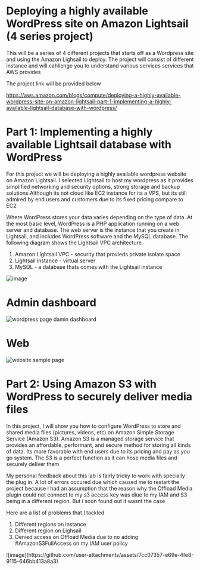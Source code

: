 <h1> Deploying a highly available WordPress site on Amazon Lightsail (4 series project) </h1>

<p> This will be a series of 4 different projects that starts off as a Wordpress site and using the Amazon Lighsail to deploy. The project will consist of different instance and will cahllenge you to understand various services services that AWS provides

The project link will be provided below 
</p>

https://aws.amazon.com/blogs/compute/deploying-a-highly-available-wordpress-site-on-amazon-lightsail-part-1-implementing-a-highly-available-lightsail-database-with-wordpress/

<h1> Part 1: Implementing a highly available Lightsail database with WordPress </h1>

<p> For this project we will be deploying a highly available wordpress website on Amazon Lightsail. I selected Lightsail to host my wordpress as it provides simplified networking and security options, strong storage and backup solutions.Although its not cloud like EC2 instance for its a VPS, but its still admired by end users and customers due to its fixed pricing compare to EC2

 Where WordPress stores your data varies depending on the type of data. At the most basic level, WordPress is a PHP application running on a web server and database. The web server is the instance that you create in Lightsail, and includes WordPress software and the MySQL database. The following diagram shows the Lightsail VPC architecture.
</p>
  
<html>
  <body>
    <ol>
      <li>Amazon Lightsail VPC - security that provieds private isolate space    </li>
      <li>Lightsail instance - virtual server </li>
        <li>MySQL - a database thats comes with the Lightsail instance </li>
    </ol>
    </body>
</html>

![image](https://github.com/user-attachments/assets/7b930483-b8b2-4f27-ac1c-889bb38b9a29)


<h1> Admin dashboard </h1>

![wordpress page damin dashboard](https://github.com/user-attachments/assets/f1deaac3-df35-4061-961e-2b74290e9cca)


<h1> Web </h1>

![website sample page](https://github.com/user-attachments/assets/2f82f2ef-afa1-4cb7-bda8-b3a7ee1a8291)



<h1>Part 2: Using Amazon S3 with WordPress to securely deliver media files</h1>
<p>In this project, I will show you how to configure WordPress to store and shared media files (pictures, videos, etc) on Amazon Simple Storage Service (Amazon S3). Amazon S3 is a managed storage service that provides an affordable, performant, and secure method for storing all kinds of data. Its more favorable with end users due to its pricing and pay as you go system. The S3 is a perfect function as it can hose media files and securely deliver them</p>

<p> My personal feedback about this lab is fairly tricky to work with specially the plug in. A lot of errors occured due which caused me to restart the project because I had an assumption that the reason why the Offload Media plugin could not connect to my s3 access key was diue to my IAM and S3 being in a different region. But i soon found out it wasnt the case </p>

<p> Here are a list of problems that I tackled </p>
<html>
  <body>
    <ol>
      <li>Different regions on instance</li>
      <li>Different region on Lighsail</li>
        <li>Denied access on Offload Media due to no adding #AmazonS3FullAccess on my IAM user policy</li>
    </ol>
    
  </body>

  
</html>![image](https://github.com/user-attachments/assets/7cc07357-e69e-4fe8-9115-646bb413a8a3)


